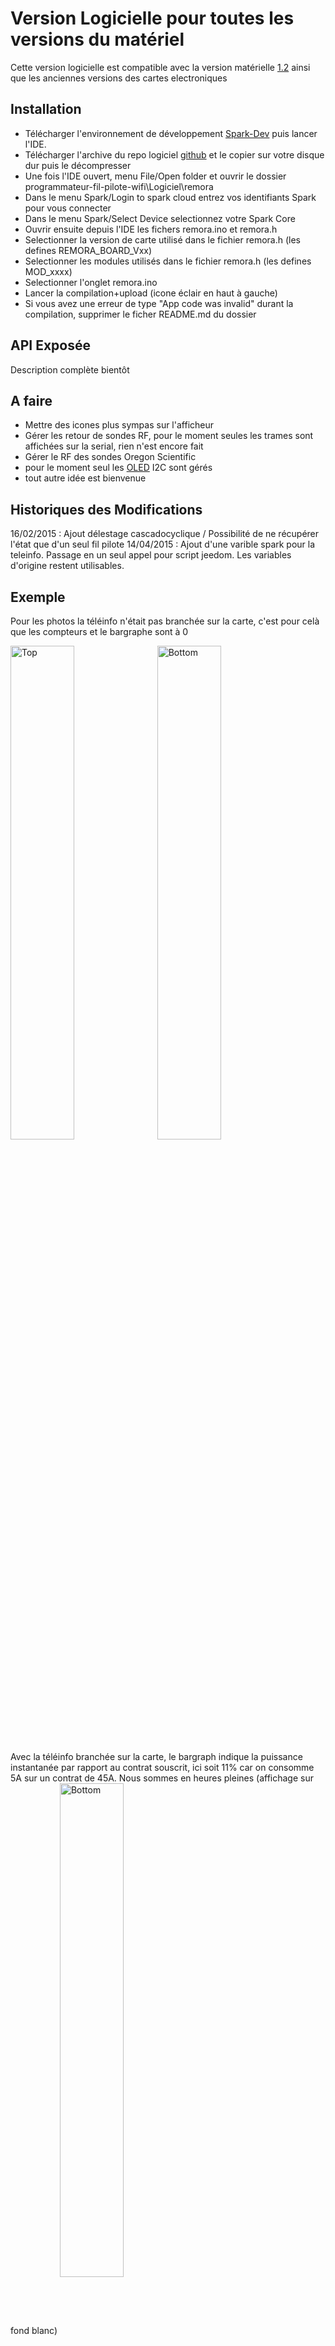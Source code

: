 Version Logicielle pour toutes les versions du matériel
=======================================================

Cette version logicielle est compatible avec la version matérielle [1.2][1] ainsi que les anciennes versions des cartes electroniques

Installation
------------

- Télécharger l'environnement de développement [Spark-Dev][2] puis lancer l'IDE.
- Télécharger l'archive du repo logiciel [github][3] et le copier sur votre disque dur puis le décompresser
- Une fois l'IDE ouvert, menu File/Open folder et ouvrir le dossier programmateur-fil-pilote-wifi\Logiciel\remora
- Dans le menu Spark/Login to spark cloud entrez vos identifiants Spark pour vous connecter
- Dans le menu Spark/Select Device selectionnez votre Spark Core
- Ouvrir ensuite depuis l'IDE les fichers remora.ino et remora.h
- Selectionner la version de carte utilisé dans le fichier remora.h (les defines REMORA_BOARD_Vxx)
- Selectionner les modules utilisés dans le fichier remora.h (les defines MOD_xxxx)
- Selectionner l'onglet remora.ino
- Lancer la compilation+upload (icone éclair en haut à gauche)
- Si vous avez une erreur de type "App code was invalid" durant la compilation, supprimer le ficher README.md du dossier

API Exposée
-----------

Description complète bientôt

A faire
-------

- Mettre des icones plus sympas sur l'afficheur
- Gérer les retour de sondes RF, pour le moment seules les trames sont affichées sur la serial, rien n'est encore fait
- Gérer le RF des sondes Oregon Scientific
- pour le moment seul les [OLED][4] I2C sont gérés
- tout autre idée est bienvenue

Historiques des Modifications
-----------------------------
16/02/2015 : Ajout délestage cascadocyclique / Possibilité de ne récupérer l'état que d'un seul fil pilote
14/04/2015 : Ajout d'une varible spark pour la teleinfo. Passage en un seul appel pour script jeedom. Les variables d'origine restent utilisables.

Exemple
-------

Pour les photos la téléinfo n'était pas branchée sur la carte, c'est pour celà que les compteurs et le bargraphe sont à 0

<img src="https://github.com/thibdct/programmateur-fil-pilote-wifi/blob/master/Logiciel/images/remora01.jpg" alt="Top"    width="45%" height="45%">&nbsp;
<img src="https://github.com/thibdct/programmateur-fil-pilote-wifi/blob/master/Logiciel/images/remora02.jpg" alt="Bottom" width="45%" height="45%">
<br>

Avec la téléinfo branchée sur la carte, le bargraph indique la puissance instantanée par rapport au contrat souscrit, ici soit 11% car on consomme 5A sur un contrat de 45A. Nous sommes en heures pleines (affichage sur fond blanc)
<img align="center" src="https://github.com/thibdct/programmateur-fil-pilote-wifi/blob/master/Logiciel/images/remora03.jpg" alt="Bottom" width="45%" height="45%">


[1]: https://github.com/thibdct/programmateur-fil-pilote-wifi/tree/master/Mat%C3%A9riel/1.2
[2]: https://github.com/spark/spark-dev
[3]: https://github.com/thibdct/programmateur-fil-pilote-wifi/archive/master.zip
[4]: http://www.ebay.com/itm/291216700457
